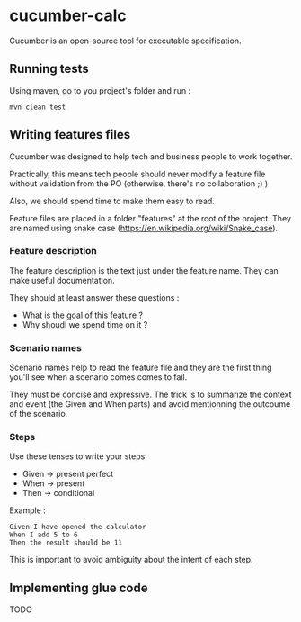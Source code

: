 # cucumber-calc

Cucumber is an open-source tool for executable specification.

##  Running tests

Using maven, go to you project's folder and run :

    mvn clean test

## Writing features files

Cucumber was designed to help tech and business people to work together.

Practically, this means tech people should never modify a feature file without validation from the PO (otherwise, there's no collaboration ;) )

Also, we should spend time to make them easy to read.

Feature files are placed in a folder "features" at the root of the project. They are named using snake case (https://en.wikipedia.org/wiki/Snake_case).

### Feature description

The feature description is the text just under the feature name. They can make useful documentation.

They should at least answer these questions :
- What is the goal of this feature ?
- Why shoudl we spend time on it ?

### Scenario names

Scenario names help to read the feature file and they are the first thing you'll see when a scenario comes comes to fail.

They must be concise and expressive. The trick is to summarize the context and event (the Given and When parts) and avoid mentionning the outcoume of the scenario.

### Steps

Use these tenses to write your steps
- Given -> present perfect
- When -> present
- Then -> conditional
    
Example :

    Given I have opened the calculator
    When I add 5 to 6
    Then the result should be 11

This is important to avoid ambiguity about the intent of each step.


## Implementing glue code

TODO
